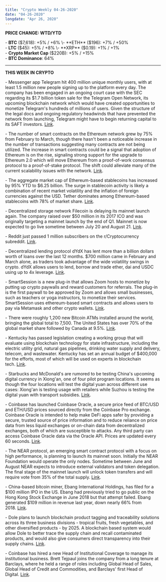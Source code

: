 ```yaml
---
title: "Crypto Weekly 04-26-2020"
date: "04-26-2020"
longdate: "Apr 26, 2020"
---
```


**PRICE CHANGE: WTD/YTD**

\- **BTC** ($7,618): +5% / +6%  
\- **ETH** ($196): +7% / +50%  
\- **LTC** ($45): +5% / +8%  
\- **XRP** ($0.19): +1% / +1%  
\- **Crypto Market Cap** ($220B): +5% / +15%   
\- **BTC Dominance**: 64%



---

**THIS WEEK IN CRYPTO**

\- Messenger app Telegram hit 400 million unique monthly users, with at least 1.5 million new people signing up to the platform every day. The company has been engaged in an ongoing court case with the SEC regarding its $1.7 billion token sale for the Telegram Open Network, its upcoming blockchain network which would have created opportunities to monetize Telegram's hundreds of millions of users. Given the structure of the legal docs and ongoing regulatory headwinds that have prevented the network from launching, Telegram might have to begin returning capital to its SAFT investors. [Link](https://decrypt.co/26672/blockchain-network-telegram-crypto-telegram).   
  
\- The number of smart contracts on the Ethereum network grew by 75% from February to March, though there hasn't been a noticeable increase in the number of transactions suggesting many contracts are not being utilized. The increase in smart contracts could be a signal that adoption of Ethereum is on the rise, signaling strong support for the upgrade to Ethereum 2.0 which will move Ethereum from a proof-of-work consensus protocol to a proof-of-stake protocol. The shift could alleviate many of the current scalability issues with the network. [Link](https://cointelegraph.com/news/ethereum-smart-contracts-up-75-to-almost-2m-in-march).   
  
\- The aggregate market cap of Ethereum-based stablecoins has increased by 95% YTD to $6.25 billion. The surge in stablecoin activity is likely a combination of recent market volatility and the inflation of foreign currencies against the USD. Tether dominates among Ethereum-based stablecoins with 78% of market share. [Link](https://www.theblockcrypto.com/linked/62550/ethereum-based-stablecoins-market-capitalization-has-nearly-doubled-year-to-date-to-6-25b).   
  
\- Decentralized storage network Filecoin is delaying its mainnet launch again. The company raised over $50 million in its 2017 ICO and was originally targeting a mainnet launch by the end of Q1. Mainnet is now expected to go live sometime between July 20 and August 21. [Link](https://messari.io/article/filecoin-delays-mainnet-launch-again).   
  
\- Reddit just passed 1 million subscribers on the r/Cryptocurrency subreddit. [Link](https://dailyhodl.com/2020/04/20/reddit-crypto-community-reaches-milestone-with-1-million-subscribers/).   
  
\- Decentralized lending protocol dYdX has lent more than a billion dollars worth of loans over the last 12 months. $700 million came in February and March alone, as traders took advantage of the wide volatility swings in crypto. dYdX allows users to lend, borrow and trade ether, dai and USDC using up to 4x leverage. [Link](https://www.coindesk.com/dydx-trading-volumes-shot-up-as-traders-scrambled-toward-corona-induced-volatility).   
  
\- SmartSession is a new plug-in that allows Zoom hosts to monetize by putting up crypto paywalls and reward customers for referrals. The plug-in is the first paywall to be approved by Zoom and allows small businesses, such as teachers or yoga instructors, to monetize their services. SmartSession uses ethereum-based smart contracts and allows users to pay via Metamask and other crypto wallets. [Link](https://decrypt.co/26364/smart-session-zoom-monetized-ethereum).   
  
\- There were roughly 1,200 new Bitcoin ATMs installed around the world, bringing the global total to 7,500. The United States has over 70% of the global market share followed by Canada at 9.5%. [Link](https://decrypt.co/26162/bitcoin-atms-pump-to-over-7500-worldwide).   
  
\- Kentucky has passed legislation creating a working group that will evaluate using blockchain technology for state infrastructure, including the electric utility grid, natural gas pipelines, drinking water supply and delivery, telecom, and wastewater. Kentucky has set an annual budget of $400,000 for the efforts, most of which will be used on experts in blockchain tech. [Link](https://www.theblockcrypto.com/linked/63057/kentucky-governor-signs-bill-creating-blockchain-working-group).   
  
\- Starbucks and McDonald's are rumored to be testing China's upcoming digital currency in Xiong'an, one of four pilot program locations. It seems as though the four locations will test the digital yuan across different use cases: Xiong'an is testing usage with retailers while Suzhou is testing the digital yuan with transport subsidies. [Link](https://cointelegraph.com/news/starbucks-and-mcdonalds-rumored-to-be-testing-chinas-digital-currency).   
  
\- Coinbase has launched Coinbase Oracle, a secure price feed of BTC/USD and ETH/USD prices sourced directly from the Coinbase Pro exchange. Coinbase Oracle is intended to help make DeFi apps safer by providing a secure, trusted source of price information and to reduce reliance on price data from less liquid exchanges or on-chain data from decentralized exchanges, both of which are susceptible to attacks. Any third party can access Coinbase Oracle data via the Oracle API. Prices are updated every 60 seconds. [Link](https://decrypt.co/26504/coinbase-launches-price-oracle-for-better-defi-data).   
  
\- The NEAR protocol, an emerging smart contract protocol with a focus on high performance, is planning to launch its mainnet soon. Initially the NEAR Foundation would operate the only nodes. Sometime between June and August NEAR expects to introduce external validators and token delegation. The final stage of the mainnet launch will unlock token transfers and will require vote from 35% of the total supply. [Link](https://messari.io/article/smart-contract-platform-near-unveils-mainnet-launch-schedule).   
  
\- China-based bitcoin miner, Ebang International Holdings, has filed for a $100 million IPO in the US. Ebang had previously tried to go public on the Hong Kong Stock Exchange in June 2018 but that attempt failed. Ebang generated $109 million in revenue last year, down nearly 66% from 2018. [Link](https://www.coindesk.com/bitcoin-miner-maker-ebang-files-for-a-100m-us-ipo).   
  
\- Dole plans to launch blockchain product tagging and traceability solutions across its three business divisions - tropical fruits, fresh vegetables, and other diversified products - by 2025. A blockchain based system would allow Dole to better trace the supply chain and recall contaminated products, and would also give consumers direct transparency into their supply chains. [Link](https://www.coindesk.com/dole-blockchain-food-tracing-safety-supply-chain).    
  
\- Coinbase has hired a new Head of Institutional Coverage to manage its institutional business. Brett Tejpaul joins the company from a long tenure at Barclays, where he held a range of roles including Global Head of Sales, Global Head of Credit and Commodities, and Barclays' first Head of Digital. [Link](https://blog.coinbase.com/our-focus-on-the-institutional-space-5c8e87332268).